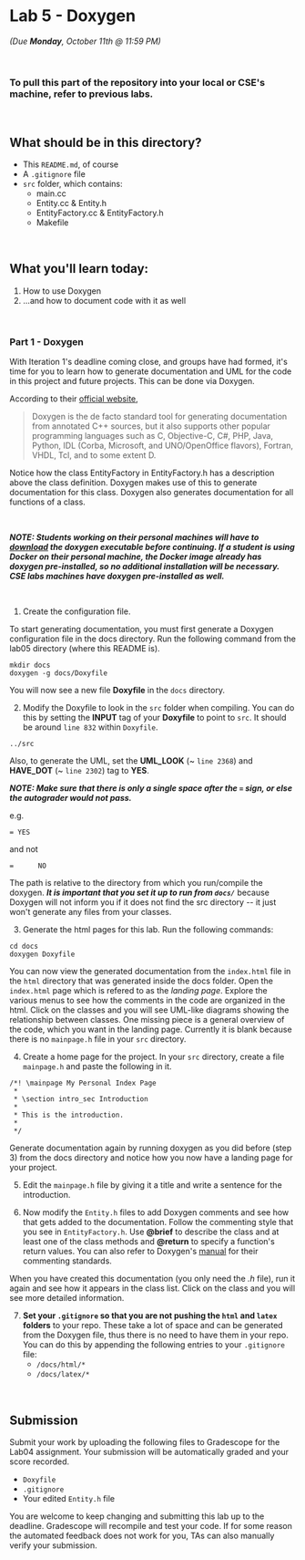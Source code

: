 # Lab 5 - Doxygen

*(Due **Monday**, October 11th @ 11:59 PM)*

<br>

### To pull this part of the repository into your local or CSE's machine, refer to previous labs.

<br>

## What should be in this directory?
<ul>
  <li>  This <code>README.md</code>, of course
  <li>  A <code>.gitignore</code> file
  <li>  <code>src</code> folder, which contains:
    <ul>
      <li>  main.cc
      <li>  Entity.cc & Entity.h
      <li>  EntityFactory.cc & EntityFactory.h
      <li>  Makefile
    </ul>
</ul>

<br>

## What you'll learn today:
<ol>
  <li>  How to use Doxygen
  <li>  ...and how to document code with it as well
</ol>

<br>

### Part 1 - Doxygen

With Iteration 1's deadline coming close, and groups have had formed, it's time for you to learn how to generate documentation and UML for the code in this project and future projects. This can be done via Doxygen.

According to their [official website](https://www.doxygen.nl/index.html),
> Doxygen is the de facto standard tool for generating documentation from
> annotated C++ sources, but it also supports other popular programming languages
> such as C, Objective-C, C#, PHP, Java, Python, IDL (Corba, Microsoft, and
> UNO/OpenOffice flavors), Fortran, VHDL, Tcl, and to some extent D.

Notice how the class EntityFactory in EntityFactory.h has a description above the
class definition. Doxygen makes use of this to generate documentation for this
class. Doxygen also generates documentation for all functions of a class.

<br>

***NOTE: Students working on their personal machines will have to [download](https://www.doxygen.nl/manual/install.html) the
doxygen executable before continuing. If a student is using Docker on their personal machine, the Docker image already has doxygen pre-installed, so no additional installation will be necessary. CSE labs machines have doxygen pre-installed as well.***

<br>

1. Create the configuration file.

  To start generating documentation, you must first generate a Doxygen
  configuration file in the docs directory. Run the following command from the
  lab05 directory (where this README is).

  ```
  mkdir docs
  doxygen -g docs/Doxyfile
  ```

  You will now see a new file **Doxyfile** in the <code>docs</code> directory.

2. Modify the Doxyfile to look in the <code>src</code> folder when compiling. You can do
   this by setting the **INPUT** tag of your **Doxyfile** to point to <code>src</code>. It should be around `line 832` within `Doxyfile`.

  ```
  ../src
  ```
  Also, to generate the UML, set the **UML_LOOK** (~ `line 2368`) and **HAVE_DOT** (~ `line 2302`) tag to **YES**.

  ***NOTE: Make sure that there is only a single space after the `=` sign, or else the autograder would not pass.***

  
  e.g. <pre><code>= YES</code></pre> 
  and not
  <pre><code>=      NO</code></pre>

  The path is relative to the directory from which you run/compile the doxygen. ***It is important that you set it up to run from `docs/`*** because Doxygen will not inform you if it does not find the src directory -- it just won't generate any files from your classes.

3. Generate the html pages for this lab. Run the following commands:
  ```
  cd docs
  doxygen Doxyfile
  ```

  You can now view the generated documentation from the `index.html` file in the
  `html` directory that was generated inside the docs folder. Open the `index.html` page which is refered to as the *landing page*. Explore the various menus to see how the comments in the code are organized in the html. Click on the classes and you will see UML-like diagrams showing the relationship between classes. One missing piece is a general overview of the code, which you want in the landing page. Currently it is blank because there is no `mainpage.h` file in your `src` directory.

4. Create a home page for the project. In your ``src`` directory, create a file
   `mainpage.h` and paste the following in it.

  ```
  /*! \mainpage My Personal Index Page
   *
   * \section intro_sec Introduction
   *
   * This is the introduction.
   *
   */
 ```

  Generate documentation again by running doxygen as you did before (step 3) from the
  docs directory and notice how you now have a landing page for your project.

 5. Edit the `mainpage.h` file by giving it a title and write a
    sentence for the introduction.

 6. Now modify the `Entity.h` files to add Doxygen comments and see how that gets added to the documentation. Follow the commenting style that you see in `EntityFactory.h`. Use **@brief** to describe the class and at least one of the class methods and **@return** to specify a function's return values. You can also refer to Doxygen's [manual](https://www.doxygen.nl/manual/docblocks.html) for their commenting standards.

   When you have created this documentation (you only need the _.h_
   file), run it again and see how it appears in the class list. Click on the
   class and you will see more detailed information.

7. **Set your `.gitignore` so that you are not pushing the `html` and `latex` folders** to your repo. These take a lot of space and can be generated from the Doxygen file, thus there is no need to have them in your repo. You can do this by appending the following entries to your `.gitignore` file:
      - `/docs/html/*`
      - `/docs/latex/*`

<br>

## **Submission**

Submit your work by uploading the following files to Gradescope for the Lab04 assignment. Your submission will be automatically graded and your score recorded.

<ul>
  <li>  <code>Doxyfile</code>
  <li>  <code>.gitignore</code>
  <li>  Your edited <code>Entity.h</code> file
</ul>

You are welcome to keep changing and submitting this lab up to the deadline. Gradescope will recompile and test your code. If for some reason the automated feedback does not work for you, TAs can also manually verify your submission.
